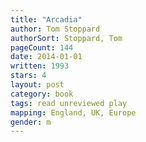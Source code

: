 ```yaml
---
title: "Arcadia"
author: Tom Stoppard
authorSort: Stoppard, Tom
pageCount: 144
date: 2014-01-01
written: 1993
stars: 4
layout: post
category: book
tags: read unreviewed play
mapping: England, UK, Europe
gender: m
---
```

